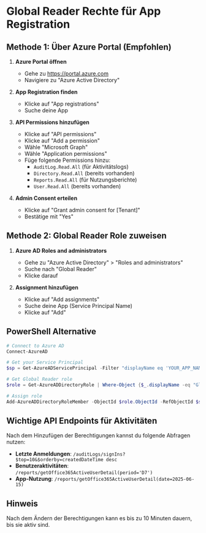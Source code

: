 # Global Reader Rechte für App Registration

## Methode 1: Über Azure Portal (Empfohlen)

1. **Azure Portal öffnen**
   - Gehe zu https://portal.azure.com
   - Navigiere zu "Azure Active Directory"

2. **App Registration finden**
   - Klicke auf "App registrations"
   - Suche deine App

3. **API Permissions hinzufügen**
   - Klicke auf "API permissions"
   - Klicke auf "Add a permission"
   - Wähle "Microsoft Graph"
   - Wähle "Application permissions"
   - Füge folgende Permissions hinzu:
     - `AuditLog.Read.All` (für Aktivitätslogs)
     - `Directory.Read.All` (bereits vorhanden)
     - `Reports.Read.All` (für Nutzungsberichte)
     - `User.Read.All` (bereits vorhanden)

4. **Admin Consent erteilen**
   - Klicke auf "Grant admin consent for [Tenant]"
   - Bestätige mit "Yes"

## Methode 2: Global Reader Role zuweisen

1. **Azure AD Roles and administrators**
   - Gehe zu "Azure Active Directory" > "Roles and administrators"
   - Suche nach "Global Reader"
   - Klicke darauf

2. **Assignment hinzufügen**
   - Klicke auf "Add assignments"
   - Suche deine App (Service Principal Name)
   - Klicke auf "Add"

## PowerShell Alternative

```powershell
# Connect to Azure AD
Connect-AzureAD

# Get your Service Principal
$sp = Get-AzureADServicePrincipal -Filter "displayName eq 'YOUR_APP_NAME'"

# Get Global Reader role
$role = Get-AzureADDirectoryRole | Where-Object {$_.displayName -eq "Global Reader"}

# Assign role
Add-AzureADDirectoryRoleMember -ObjectId $role.ObjectId -RefObjectId $sp.ObjectId
```

## Wichtige API Endpoints für Aktivitäten

Nach dem Hinzufügen der Berechtigungen kannst du folgende Abfragen nutzen:

- **Letzte Anmeldungen**: `/auditLogs/signIns?$top=10&$orderby=createdDateTime desc`
- **Benutzeraktivitäten**: `/reports/getOffice365ActiveUserDetail(period='D7')`
- **App-Nutzung**: `/reports/getOffice365ActiveUserDetail(date=2025-06-15)`

## Hinweis
Nach dem Ändern der Berechtigungen kann es bis zu 10 Minuten dauern, bis sie aktiv sind.